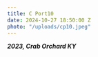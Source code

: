 ```yaml
---
title: C Port10
date: 2024-10-27 18:50:00 Z
photo: "/uploads/cp10.jpeg"
---
```


***2023, Crab Orchard KY***